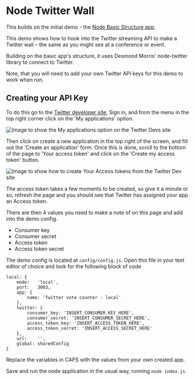 Node Twitter Wall
=================

This builds on the initial demo - the [Node Basic Structure app](https://github.com/tmwagency/node-basic-setup).

This demo shows how to hook into the Twitter streaming API to make a Twitter wall – the same as you might see at a conference or event.

Building on the basic app's structure, it uses Desmond Morris' node-twitter library to connect to Twitter.

Note, that you will need to add your own Twitter API keys for this demo to work when run.

## Creating your API Key

To do this go to the [Twitter developer site](https://dev.twitter.com/), Sign in, and from the menu in the top right corner click on the 'My applications' option.

<img src="http://i.imgur.com/qPwQdoi.jpg" alt="Image to show the My applications option on the Twitter Devs site" />

Then click on create a new application in the top right of the screen, and fill out the 'Create an application' form.  Once this is done, scroll to the bottom of the page to 'Your access token' and click on the 'Create my access token' button.

<img src="http://i.imgur.com/uyAiZ86.jpg" alt="Image to show how to create Your Access tokens from the Twitter Dev site" />

The access token takes a few moments to be created, so give it a minute or so, refresh the page and you should see that Twitter has assigned your app an Access token.

There are then 4 values you need to make a note of on this page and add into the demo config.

- Consumer key
- Consumer secret
- Access token
- Access token secret

The demo config is located at `config/config.js`.  Open this file in your text editor of choice and look for the following block of code

	local: {
		mode:	'local',
		port:	3003,
		app: {
			name: 'Twitter vote counter - local'
		},
		twitter: {
			consumer_key: 'INSERT_CONSUMER_KEY_HERE',
			consumer_secret: 'INSERT_CONSUMER_SECRET_HERE',
			access_token_key: 'INSERT_ACCESS_TOKEN_HERE',
			access_token_secret: 'INSERT_ACCESS_SECRET_HERE'
		},
		url:	'',
		global:	sharedConfig
	}

Replace the variables in CAPS with the values from your own created app.

Save and run the node application in the usual way, running `node index.js`.